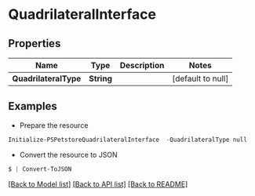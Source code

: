 # QuadrilateralInterface
## Properties

Name | Type | Description | Notes
------------ | ------------- | ------------- | -------------
**QuadrilateralType** | **String** |  | [default to null]

## Examples

- Prepare the resource
```powershell
Initialize-PSPetstoreQuadrilateralInterface  -QuadrilateralType null
```

- Convert the resource to JSON
```powershell
$ | Convert-ToJSON
```

[[Back to Model list]](../README.md#documentation-for-models) [[Back to API list]](../README.md#documentation-for-api-endpoints) [[Back to README]](../README.md)


